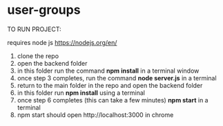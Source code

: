 # user-groups

TO RUN PROJECT:

requires node js https://nodejs.org/en/

1. clone the repo
2. open the backend folder
3. in this folder run the command **npm install** in a terminal window
4. once step 3 completes, run the command **node server.js** in a terminal
5. return to the main folder in the repo and open the backend folder
6. in this folder run **npm install** using a terminal
7. once step 6 completes (this can take a few minutes) **npm start** in a terminal
8. npm start should open http://localhost:3000 in chrome
